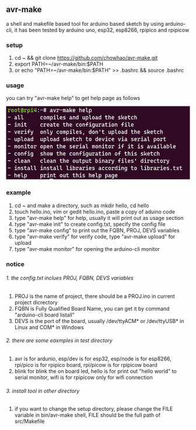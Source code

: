 ## avr-make
a shell and makefile based tool for arduino based sketch by using arduino-cli, it has been tested by arduino uno, esp32, esp8266, rpipico and rpipicow
### setup
1. cd ~ && git clone https://github.com/chowhao/avr-make.git
2. export PATH=~/avr-make/bin:$PATH
3. or echo "PATH=~/avr-make/bin:$PATH" >> .bashrc && source .bashrc

### usage
you can try "avr-make help" to get help page as follows

<img src="png/help.png" width="600" height="200">   

### example
1. cd ~ and make a directory, such as mkdir hello, cd hello
2. touch hello.ino, vim or gedit hello.ino, paste a copy of aduino code
3. type "avr-make help" for help, usually it will print out as usage section
4. type "avr-make init" to create config.txt, specify the config file
5. type "avr-make config" to print out the FQBN, PROJ, DEVS variables
6. type "avr-make verify" for verify code, type "avr-make upload" for upload
7. type "avr-make monitor" for opening the arduino-cli monitor

### notice
###### 1. the config.txt inclues PROJ, FQBN, DEVS variables
1. PROJ is the name of project, there should be a PROJ.ino in current project dicrectory
1. FQBN is Fully Qualified Board Name, you can get it by command "arduino-cli board listall"
3. DEVS is the port of the board, usually /dev/ttyACM* or /dev/ttyUSB* in Linux and COM* in Windows
###### 2. there are some eaxmples in test directory
1. avr is for ardunio, esp/dev is for esp32, esp/node is for esp8266, rpi/pico is for rpipico board, rpi/picow is for rpipicow board
2. blink for blink the on board led, hello is for print out "hello world" to serial monitor, wifi is for rpipicow only for wifi connection
###### 3. install tool in other directory 
1. if you want to change the setup directory, please change the FILE variable in bin/avr-make shell, FILE should be the full path of src/Makefile
